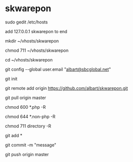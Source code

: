 skwarepon
=========

sudo gedit /etc/hosts

add 127.0.0.1 skwarepon to end

mkdir ~/vhosts/skwarepon

chmod 711 ~/vhosts/skwarepon

cd ~/vhosts/skwarepon

git config --global user.email "albart@sbcglobal.net"

git init

git remote add origin https://github.com/albart/skwarepon.git

git pull origin master

chmod 600 *.php -R

chmod 644 *.non-php -R

chmod 711 directory -R

git add *

git commit -m "message"

git push origin master
